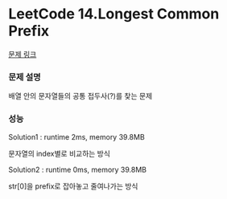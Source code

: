 # LeetCode 14.Longest Common Prefix
[문제 링크](https://leetcode.com/problems/longest-common-prefix/)

### 문제 설명
배열 안의 문자열들의 공통 접두사(?)를 찾는 문제

### 성능
Solution1 : runtime 2ms, memory 39.8MB

문자열의 index별로 비교하는 방식

Solution2 : runtime 0ms, memory 39.8MB

str[0]을 prefix로 잡아놓고 줄여나가는 방식

